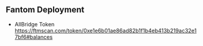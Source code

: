 ## Fantom Deployment

- AllBridge Token https://ftmscan.com/token/0xe1e6b01ae86ad82b1f1b4eb413b219ac32e17bf6#balances